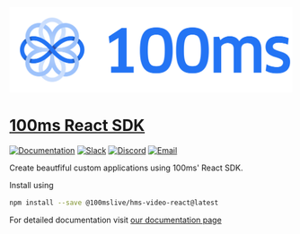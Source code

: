 <p align="center" >
  <a href="https://100ms.live/">
  <img src="https://github.com/100mslive/100ms-ios-sdk/blob/main/100ms-logo.png" title="100ms logo" float=left>
</p>

# 100ms React SDK
[![Documentation](https://img.shields.io/badge/Read-Documentation-blue)](https://docs.100ms.live/javascript/v2/features/integration)
[![Slack](https://img.shields.io/badge/Community-Join%20on%20Slack-blue)](https://join.slack.com/t/100mslive/shared_invite/zt-llwdnz11-vkb2RzptwacwXHO7UeY0CQ)
[![Discord](https://img.shields.io/badge/Community-Join%20on%20Discord-blue)](https://discord.gg/F8cNgbjSaQ)
[![Email](https://img.shields.io/badge/Contact-Know%20More-blue)](mailto:founders@100ms.live)

Create beautfiful custom applications using 100ms' React SDK.

Install using

```bash
npm install --save @100mslive/hms-video-react@latest
```

For detailed documentation visit [our documentation page](https://docs.100ms.live/javascript/v2/features/integration#installing-our-libraries)
